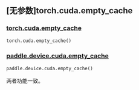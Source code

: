 ## [无参数]torch.cuda.empty_cache

### [torch.cuda.empty_cache](https://pytorch.org/docs/1.13/generated/torch.cuda.empty_cache.html#torch.cuda.empty_cache)

```python
torch.cuda.empty_cache()
```

### [paddle.device.cuda.empty_cache](https://www.paddlepaddle.org.cn/documentation/docs/zh/api/paddle/device/cuda/empty_cache_cn.html)

```python
paddle.device.cuda.empty_cache()
```

两者功能一致。
